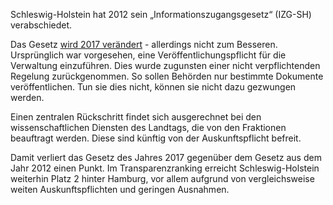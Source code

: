 Schleswig-Holstein hat 2012 sein „Informationszugangsgesetz“ (IZG-SH)
verabschiedet.

Das Gesetz
[wird 2017 verändert](http://www.landtag.ltsh.de/infothek/wahl18/drucks/5300/drucksache-18-5325.pdf) -
allerdings nicht zum Besseren. Ursprünglich war vorgesehen, eine
Veröffentlichungspflicht für die Verwaltung einzuführen. Dies wurde zugunsten
einer nicht verpflichtenden Regelung zurückgenommen. So sollen Behörden nur
bestimmte Dokumente veröffentlichen. Tun sie dies nicht, können sie nicht dazu
gezwungen werden.

Einen zentralen Rückschritt findet sich ausgerechnet bei den wissenschaftlichen
Diensten des Landtags, die von den Fraktionen beauftragt werden. Diese sind
künftig von der Auskunftspflicht befreit.

Damit verliert das Gesetz des Jahres 2017 gegenüber dem Gesetz aus dem Jahr 2012
einen Punkt. Im Transparenzranking erreicht Schleswig-Holstein weiterhin Platz 2
hinter Hamburg, vor allem aufgrund von vergleichsweise weiten Auskunftspflichten
und geringen Ausnahmen.
